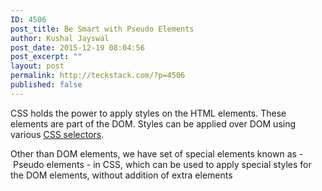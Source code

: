 ```yaml
---
ID: 4506
post_title: Be Smart with Pseudo Elements
author: Kushal Jayswal
post_date: 2015-12-19 08:04:56
post_excerpt: ""
layout: post
permalink: http://teckstack.com/?p=4506
published: false
---
```

CSS holds the power to apply styles on the HTML elements. These elements are part of the DOM. Styles can be applied over DOM using various <span style="text-decoration: underline;">CSS selectors</span>.

Other than DOM elements, we have set of special elements known as - Pseudo elements - in CSS, which can be used to apply special styles for the DOM elements, without addition of extra elements